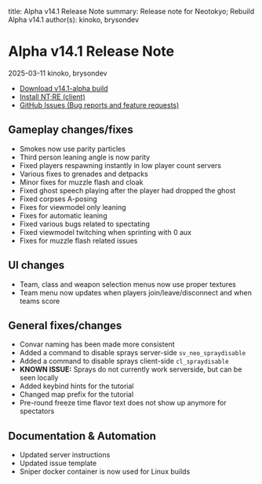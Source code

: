 title: Alpha v14.1 Release Note
summary: Release note for Neotokyo; Rebuild Alpha v14.1
author(s): kinoko, brysondev

# Alpha v14.1 Release Note
2025-03-11 kinoko, brysondev

* [Download v14.1-alpha build](https://github.com/NeotokyoRebuild/neo/releases/tag/v14.1-alpha)
* [Install NT;RE (client)](/guide/install/)
* [GitHub Issues (Bug reports and feature requests)](https://github.com/NeotokyoRebuild/neo/issues)

## Gameplay changes/fixes

* Smokes now use parity particles
* Third person leaning angle is now parity
* Fixed players respawning instantly in low player count servers
* Various fixes to grenades and detpacks
* Minor fixes for muzzle flash and cloak
* Fixed ghost speech playing after the player had dropped the ghost
* Fixed corpses A-posing
* Fixes for viewmodel only leaning
* Fixes for automatic leaning
* Fixed various bugs related to spectating
* Fixed viewmodel twitching when sprinting with 0 aux
* Fixes for muzzle flash related issues

## UI changes

* Team, class and weapon selection menus now use proper textures
* Team menu now updates when players join/leave/disconnect and when teams score

## General fixes/changes

* Convar naming has been made more consistent
* Added a command to disable sprays server-side `sv_neo_spraydisable`
* Added a command to disable sprays client-side `cl_spraydisable`
* **KNOWN ISSUE:** Sprays do not currently work serverside, but can be seen locally
* Added keybind hints for the tutorial
* Changed map prefix for the tutorial
* Pre-round freeze time flavor text does not show up anymore for spectators

## Documentation & Automation

* Updated server instructions
* Updated issue template 
* Sniper docker container is now used for Linux builds
